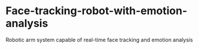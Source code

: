 # Face-tracking-robot-with-emotion-analysis
Robotic arm system capable of real-time face tracking and emotion analysis

